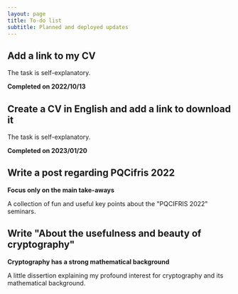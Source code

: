 ```yaml
---
layout: page
title: To-do list 
subtitle: Planned and deployed updates
---
```


## Add a link to my CV

The task is self-explanatory.

**Completed on 2022/10/13**

## Create a CV in English and add a link to download it

The task is self-explanatory.

**Completed on 2023/01/20**

## Write a post regarding PQCifris 2022

**Focus only on the main take-aways**

A collection of fun and useful key points about the "PQCIFRIS 2022" seminars.

## Write "About the usefulness and beauty of cryptography"

**Cryptography has a strong mathematical background**

A little dissertion explaining my profound interest for cryptography and its mathematical background.
